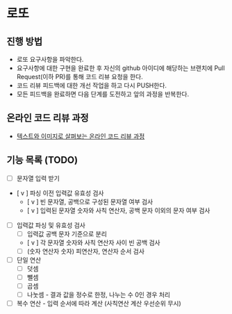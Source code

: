 # 로또
## 진행 방법
* 로또 요구사항을 파악한다.
* 요구사항에 대한 구현을 완료한 후 자신의 github 아이디에 해당하는 브랜치에 Pull Request(이하 PR)를 통해 코드 리뷰 요청을 한다.
* 코드 리뷰 피드백에 대한 개선 작업을 하고 다시 PUSH한다.
* 모든 피드백을 완료하면 다음 단계를 도전하고 앞의 과정을 반복한다.

## 온라인 코드 리뷰 과정
* [텍스트와 이미지로 살펴보는 온라인 코드 리뷰 과정](https://github.com/next-step/nextstep-docs/tree/master/codereview)


## 기능 목록 (TODO)

- [  ] 문자열 입력 받기
- [ v ] 파싱 이전 입력값 유효성 검사
  - [ v ] 빈 문자열, 공백으로 구성된 문자열 여부 검사
  - [ v ] 입력된 문자열 숫자와 사칙 연산자, 공백 문자 이외의 문자 여부 검사
- [  ] 입력값 파싱 및 유효성 검사
  - [  ] 입력값 공백 문자 기준으로 분리
  - [ v ] 각 문자열 숫자와 사칙 연산자 사이 빈 공백 검사
  - [  ] (숫자 연산자 숫자) 피연산자, 연산자 순서 검사
- [  ] 단일 연산
  - [  ] 덧셈
  - [  ] 뺄셈
  - [  ] 곱셈
  - [  ] 나눗셈 - 결과 값을 정수로 한정, 나누는 수 0인 경우 처리
- [  ] 복수 연산 - 입력 순서에 따라 계산 (사칙연산 계산 우선순위 무시)
